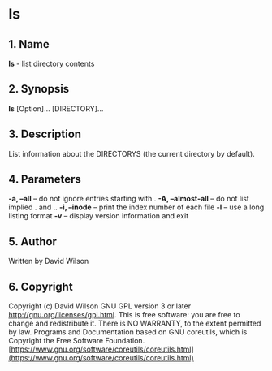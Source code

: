 # ls

## 1. Name

**ls** - list directory contents

## 2. Synopsis

**ls** \[Option\]... \[DIRECTORY\]...

## 3. Description

List information about the DIRECTORYS (the current directory by
default).

## 4. Parameters

**-a, –all** – do not ignore entries starting with .   **-A,
–almost-all** – do not list implied . and ..   **-i, –inode** – print
the index number of each file   **-l** – use a long listing format
**-v** – display version information and exit

## 5. Author

Written by David Wilson

## 6. Copyright

Copyright (c) David Wilson   GNU GPL version 3 or later
<http://gnu.org/licenses/gpl.html>. This is free software: you are free
to change and redistribute it.  There is NO WARRANTY, to the extent
permitted by law.   Programs and Documentation based on GNU coreutils,
which is Copyright the Free Software Foundation.
[https://www.gnu.org/software/coreutils/coreutils.html](https://www.gnu.org/software/coreutils/coreutils.html)
